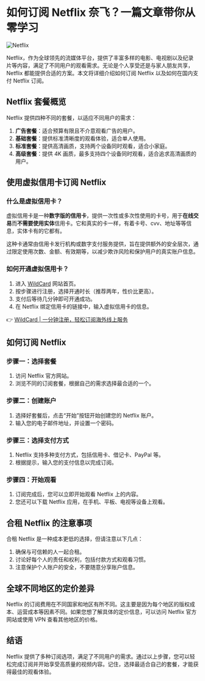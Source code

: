 # 如何订阅 Netflix 奈飞？一篇文章带你从零学习

![Netflix](https://jjdph.oss-cn-beijing.aliyuncs.com/gzh.bmp)

Netflix，作为全球领先的流媒体平台，提供了丰富多样的电影、电视剧以及纪录片等内容，满足了不同用户的观看需求。无论是个人享受还是与家人朋友共享，Netflix 都能提供合适的方案。本文将详细介绍如何订阅 Netflix 以及如何在国内支付 Netflix 订阅。

## Netflix 套餐概览

Netflix 提供四种不同的套餐，以适应不同用户的需求：

1. **广告套餐**：适合预算有限且不介意观看广告的用户。
2. **基础套餐**：提供标准清晰度的观看体验，适合单人使用。
3. **标准套餐**：提供高清画质，支持两个设备同时观看，适合小家庭。
4. **高级套餐**：提供 4K 画质，最多支持四个设备同时观看，适合追求高清画质的用户。

## 使用虚拟信用卡订阅 Netflix

### 什么是虚拟信用卡？

虚拟信用卡是一种**数字版的信用卡**，提供一次性或多次性使用的卡号，用于**在线交易**而**不需要使用实体**信用卡。它和真实的卡一样，有着卡号、cvv、地址等等信息，实体卡有的它都有。

这种卡通常由信用卡发行机构或数字支付服务提供，旨在提供额外的安全层次，通过限定使用次数、金额、有效期等，以减少欺诈风险和保护用户的真实账户信息。

### 如何开通虚拟信用卡？

1. 进入 [WildCard](https://bbtdd.com/WildCard) 网站首页。
2. 按步骤进行注册，选择开通时长（推荐两年，性价比更高）。
3. 支付后等待几分钟即可开通成功。
4. 在 Netflix 绑定信用卡的链接中，输入虚拟信用卡的信息。

👉 [WildCard | 一分钟注册，轻松订阅海外线上服务](https://bbtdd.com/WildCard)

## 如何订阅 Netflix

### 步骤一：选择套餐

1. 访问 Netflix 官方网站。
2. 浏览不同的订阅套餐，根据自己的需求选择最合适的一个。

### 步骤二：创建账户

1. 选择好套餐后，点击“开始”按钮开始创建您的 Netflix 账户。
2. 输入您的电子邮件地址，并设置一个密码。

### 步骤三：选择支付方式

1. Netflix 支持多种支付方式，包括信用卡、借记卡、PayPal 等。
2. 根据提示，输入您的支付信息以完成订阅。

### 步骤四：开始观看

1. 订阅完成后，您可以立即开始观看 Netflix 上的内容。
2. 您还可以下载 Netflix 应用，在手机、平板、电视等设备上观看。

## 合租 Netflix 的注意事项

合租 Netflix 是一种成本更低的选择，但请注意以下几点：

1. 确保与可信赖的人一起合租。
2. 讨论好每个人的责任和权利，包括付款方式和观看习惯。
3. 注意保护个人账户的安全，不要随意分享账户信息。

## 全球不同地区的定价差异

Netflix 的订阅费用在不同国家和地区有所不同。这主要是因为每个地区的版权成本、运营成本等因素不同。如果您想了解具体的定价信息，可以访问 Netflix 官方网站或使用 VPN 查看其他地区的价格。

## 结语

Netflix 提供了多种订阅选项，满足了不同用户的需求。通过以上步骤，您可以轻松完成订阅并开始享受高质量的视频内容。记住，选择最适合自己的套餐，才能获得最佳的观看体验。